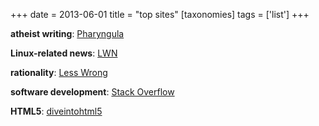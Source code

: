 +++
date = 2013-06-01
title = "top sites"
[taxonomies]
tags = ['list']
+++

**atheist writing**: [Pharyngula]

**Linux-related news**: [LWN]

**rationality**: [Less Wrong]

**software development**: [Stack Overflow]

**HTML5**: [diveintohtml5]

  [Pharyngula]: http://scienceblogs.com/pharyngula/
  [LWN]: http://lwn.net/
  [Less Wrong]: http://lesswrong.com/
  [Stack Overflow]: http://stackoverflow.com/
  [diveintohtml5]: http://diveintohtml5.info/
